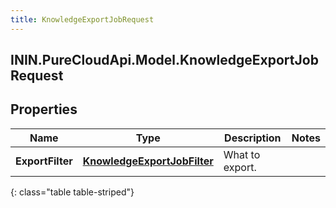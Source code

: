 ```yaml
---
title: KnowledgeExportJobRequest
---
```

## ININ.PureCloudApi.Model.KnowledgeExportJobRequest

## Properties

|Name | Type | Description | Notes|
|------------ | ------------- | ------------- | -------------|
| **ExportFilter** | [**KnowledgeExportJobFilter**](KnowledgeExportJobFilter.html) | What to export. | |
{: class="table table-striped"}


